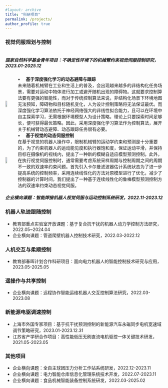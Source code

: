```yaml
---
#layout: archive
title: "科研项目"
permalink: /projects/
author_profile: true
---
```

<head>
  <title>并列GIF与文字</title>
  <style>
    .container {
      display: flex;
      align-items: center;
    }
    .image {
      flex: 1;
      margin-right: 20px;
    }
  </style>
</head>
<h3>视觉伺服规划与控制</h3>
<div id="item_1_1" style="float:left;">
<h5>国家自然科学基金青年项目：不确定性环境下的机械臂约束视觉伺服控制研究，2023.01-2025.12</h5>
<body>
    <div class="container">
        <img  class="image" src=".pages/gif/国青基强化学习动态避障.gif"style="width:30%">
        <div id="item_1_1_1">
            &#8226; &emsp;<b>基于深度强化学习的动态避障与跟踪</b><br>
            未来随着机械臂在工业和生活上的普及，会出现越来越多的非结构化任务场景，需要对运动中物体进行加工或避开随机出现的障碍物。这就要求控制算法要有更强的智能性，而对于传统控制算法来说，非结构化场景下环境地图无法预知，障碍物和目标随机变化，人为设计控制策略将无法保证最优。而深度强化学习算法依托于神经网络强大的非线性拟合能力，且可以在环境中自主探索学习，无需根据环境模型人为设计策略，理论上只要探索时间足够长，便可获得最优策略。因此，采用深度强化学习算法作为控制算法，展开关于机械臂动态避障、动态跟踪任务很有必要。
        </div>
    </div>
</body>
    <div class="container">
        <img  class="image" src=".pages/gif/国青模糊自适应模型预测控制.gif"style="width:30%">
        <div id="item_1_1_2">
            &#8226; &emsp;<b>基于视觉的动态伺服控制</b><br>
            在基于视觉的机器人操作中，限制机械臂的运动学约束和预测是十分重要的，为了约束机器人的运动能见度和执行器饱和度，保证运动平滑，并保持目标在摄像机的视线内，提出了一种新的模糊自适应模型预测控制。此外，在执行视觉伺服控制时，通常需要考虑系统采样周期与控制周期之间的周期不一致的双速率约束问题。首先引入卡尔曼滤波器估计系统状态为了进一步提高系统的控制频率，采用连续线性化的方法对原模型进行了优化，减少了控制器的计算时间，我们提出了一种基于连续线性化的鲁棒模型预测控制方法的双速率约束动态视觉伺服。
        </div>
    </div>
<body>  
<div id="item_1_2" style="float:left;">
<h5>企业横向课题：智能焊接机器人视觉伺服与运动控制系统研发，2022.11-2023.12</h5>
</div>
</body>

</div>

### 机器人轨迹跟随控制

- 教育部重点实验室开放课题：基于复合抗干扰的机器人动力学控制方法研究，2022.05~2024.04
- 企业横向课题：管道爬壁机器人控制技术研究，2022.03-2022.12

### 人机交互与柔顺控制

- 教育部春晖计划合作科研项目：面向电力机器人的智能控制技术研究与应用，2023.05-2025.05
  
### 遥操作与共享控制

- 企业横向课题：远程协作智能运维机器人交互控制算法研究，2022.03-2023.08
  
### 新能源电驱调速控制

- 上海市外国专家项目：基于抗干扰预测控制的新能源汽车永磁同步电机宽速域调节策略研究，2023.01-2023.12.31
- 江苏省产学研合作项目：高性能低压无刷直流电机驱控一体关键技术研发，2021.05-2023.05

### 其他项目

- 企业横向课题：全自主球团压力分析工作站系统研发，2022.12-2023.11
- 企业横向课题：电力智能仓库信息化管理系统技术开发，2022.07-2023.11
- 企业横向课题：食品机械智能装备控制系统研发，2022.03-2025.02

